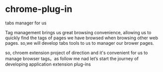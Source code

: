 # chrome-plug-in
tabs manager for us 

Tag management brings us great browsing convenience, allowing us to quickly find the tags of pages we have browsed when browsing other web pages.
so,we will develop  tabs tools to us to manager our brower pages.

  so, chroem extension  project  of direction and it's convenient for us to manage browser tags。as follow me nad  let’s start the journey of developing application extension plug-ins

